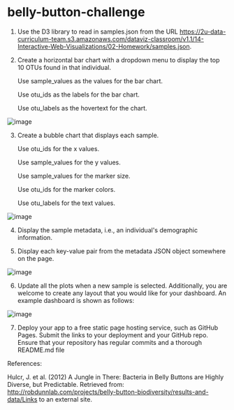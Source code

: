 # belly-button-challenge
1. Use the D3 library to read in samples.json from the URL https://2u-data-curriculum-team.s3.amazonaws.com/dataviz-classroom/v1.1/14-Interactive-Web-Visualizations/02-Homework/samples.json.

2. Create a horizontal bar chart with a dropdown menu to display the top 10 OTUs found in that individual.

    Use sample_values as the values for the bar chart.

    Use otu_ids as the labels for the bar chart.

    Use otu_labels as the hovertext for the chart.

![image](https://github.com/GabrelleaNorman/belly-button-challenge/assets/130908954/69a4fd3b-20b7-46cb-8831-dffbbffa017d)


3. Create a bubble chart that displays each sample.

    Use otu_ids for the x values.

    Use sample_values for the y values.

    Use sample_values for the marker size.

    Use otu_ids for the marker colors.

    Use otu_labels for the text values.

![image](https://github.com/GabrelleaNorman/belly-button-challenge/assets/130908954/e1698b6d-452c-4c40-bb91-de32242cb638)


4. Display the sample metadata, i.e., an individual's demographic information.

5. Display each key-value pair from the metadata JSON object somewhere on the page.

![image](https://github.com/GabrelleaNorman/belly-button-challenge/assets/130908954/9a61b247-eb50-4319-bb6b-a7a0fcd7099a)


6. Update all the plots when a new sample is selected. Additionally, you are welcome to create any layout that you would like for your dashboard. An example dashboard is shown as follows:

![image](https://github.com/GabrelleaNorman/belly-button-challenge/assets/130908954/ee014a8e-96eb-4d81-8294-ba31f9baad46)


7. Deploy your app to a free static page hosting service, such as GitHub Pages. Submit the links to your deployment and your GitHub repo. Ensure that your repository has regular commits and a thorough README.md file

References:

Hulcr, J. et al. (2012) A Jungle in There: Bacteria in Belly Buttons are Highly Diverse, but Predictable. Retrieved from: http://robdunnlab.com/projects/belly-button-biodiversity/results-and-data/Links to an external site.
